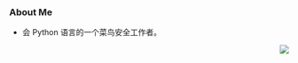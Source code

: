 ### About Me
- 会 Python 语言的一个菜鸟安全工作者。

<img align="right" src="https://github-readme-stats.vercel.app/api?username=Arrowzzzzzz&count_private=true&show_icons=true&hide=prs" />
